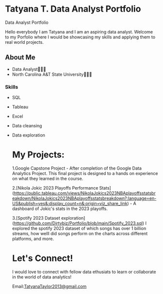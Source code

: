 # Tatyana T. Data Analyst Portfolio

Data Analyst Portfolio

Hello everybody I am Tatyana and I am an aspiring data analyst. Welcome to my Porfolio where I would be showcasing my skills and applying them to real world projects.

## **About Me**
- Data Analyst👩🏾‍💻
-  North Carolina A&T State University🐶💙💛

  ### Skills
  - SQL
  - Tableau
  - Excel
  - Data cleansing
  - Data exploration

    # My Projects:
    1.Google Capstone Project - After completion of the Google Data Analytics Project. This final project is designed to a hands on experience on what they learned in the course.


    2.[Nikola Jokic 2023 Playoffs Performance Stats] (https://public.tableau.com/views/NikolaJokics2023NBAplayoffsstatsbreakdown/NikolaJokics2023NBAplayoffsstatsbreakdown?:language=en-US&publish=yes&:display_count=n&:origin=viz_share_link) - A dashboard of Jokic's stats in the 2023 playoffs.

    3.[Spotify 2023 Dataset exploration] (https://github.com/Dirtybiz/Portfolio/blob/main/Spotify_2023.sql) I explored the spotify 2023 dataset of which songs has over 1 billion streams, how welll did songs perform on the charts across different platforms, and more.

    # **Let's Connect!**
    I would love to connect with fellow data ethusiats to learn or collaborate in the world of data analytics!

    Email:TatyanaTaylor2013@gmail.com

    
    
    
    
